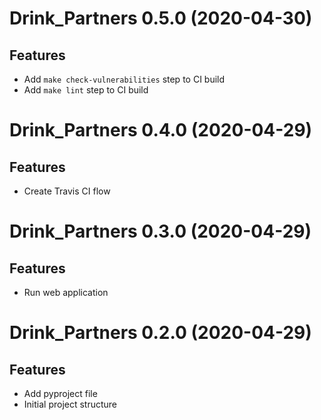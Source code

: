 Drink_Partners 0.5.0 (2020-04-30)
=================================

Features
--------

- Add `make check-vulnerabilities` step to CI build
- Add `make lint` step to CI build


Drink_Partners 0.4.0 (2020-04-29)
=================================

Features
--------

- Create Travis CI flow


Drink_Partners 0.3.0 (2020-04-29)
=================================

Features
--------

- Run web application


Drink_Partners 0.2.0 (2020-04-29)
=================================

Features
--------

- Add pyproject file
- Initial project structure

